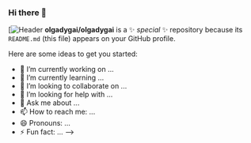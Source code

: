 ### Hi there 👋

[![Header](https://photos.google.com/album/AF1QipMgntgnvijOaHCuG_oM9S524RLz1CZjH48phaAi/photo/AF1QipOSlRoiOSr27tPEb9tsHLlluYoDj8lcw2vg_jkx)
**olgadygai/olgadygai** is a ✨ _special_ ✨ repository because its `README.md` (this file) appears on your GitHub profile.

Here are some ideas to get you started:

- 🔭 I’m currently working on ...
- 🌱 I’m currently learning ...
- 👯 I’m looking to collaborate on ...
- 🤔 I’m looking for help with ...
- 💬 Ask me about ...
- 📫 How to reach me: ...
- 😄 Pronouns: ...
- ⚡ Fun fact: ...
-->

